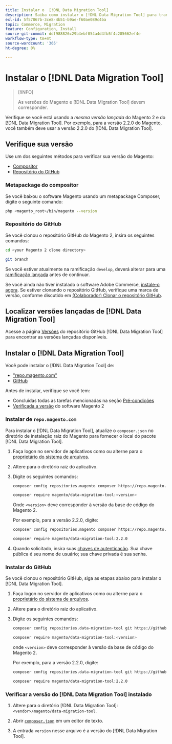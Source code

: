 ```yaml
---
title: Instalar o  [!DNL Data Migration Tool]
description: Saiba como instalar o [!DNL Data Migration Tool] para transferir dados entre o Magento 1 e o Magento 2.
exl-id: 5f57067b-3ce8-4b51-b9ae-f60ae089c4ba
topic: Commerce, Migration
feature: Configuration, Install
source-git-commit: ddf988826c29b4ebf054a4d4fb5f4c285662ef4e
workflow-type: tm+mt
source-wordcount: '365'
ht-degree: 0%

---
```


# Instalar o [!DNL Data Migration Tool]

>[!INFO]
>
>As versões do Magento e [!DNL Data Migration Tool] devem corresponder.


Verifique se você está usando a *mesma versão lançada* do Magento 2 e do [!DNL Data Migration Tool]. Por exemplo, para a versão 2.2.0 do Magento, você também deve usar a versão 2.2.0 do [!DNL Data Migration Tool].

## Verifique sua versão

Use um dos seguintes métodos para verificar sua versão do Magento:

- [Compositor](#composer-metapackage)
- [Repositório do GitHub](#github-repository)

### Metapackage do compositor

Se você baixou o software Magento usando um metapackage Composer, digite o seguinte comando:

```bash
php <magento_root>/bin/magento --version
```

### Repositório do GitHub

Se você clonou o repositório GitHub do Magento 2, insira os seguintes comandos:

```bash
cd <your Magento 2 clone directory>
```

```bash
git branch
```

Se você estiver atualmente na ramificação `develop`, deverá alterar para uma [ramificação lançada](https://developer.adobe.com/commerce/contributor/guides/install/change-version/) antes de continuar.

Se você ainda não tiver instalado o software Adobe Commerce, [instale-o agora](../../installation/prerequisites/commerce.md).
Se estiver clonando o repositório GitHub, verifique uma marca de versão, conforme discutido em [(Colaborador) Clonar o repositório GitHub](https://developer.adobe.com/commerce/contributor/guides/install/clone-repository/).

## Localizar versões lançadas de [!DNL Data Migration Tool]

Acesse a página [Versões](https://github.com/magento/data-migration-tool/releases) do repositório GitHub [!DNL Data Migration Tool] para encontrar as versões lançadas disponíveis.

## Instalar o [!DNL Data Migration Tool]

Você pode instalar o [!DNL Data Migration Tool] de:

- [&quot;repo.magento.com&quot;](#install-from-repomagentocom)
- [GitHub](#install-from-github)

Antes de instalar, verifique se você tem:

- Concluídas todas as tarefas mencionadas na seção [Pré-condições](prerequisites.md)
- [Verificada a versão](install.md#check-your-version) do software Magento 2

### Instalar de `repo.magento.com`

Para instalar o [!DNL Data Migration Tool], atualize o `composer.json` no diretório de instalação raiz do Magento para fornecer o local do pacote [!DNL Data Migration Tool].

1. Faça logon no servidor de aplicativos como ou alterne para o [proprietário do sistema de arquivos](../../installation/prerequisites/file-system/overview.md).
1. Altere para o diretório raiz do aplicativo.
1. Digite os seguintes comandos:

   ```bash
   composer config repositories.magento composer https://repo.magento.com
   ```

   ```bash
   composer require magento/data-migration-tool:<version>
   ```

   Onde `<version>` deve corresponder à versão da base de código do Magento 2.

   Por exemplo, para a versão 2.2.0, digite:

   ```bash
   composer config repositories.magento composer https://repo.magento.com
   ```

   ```bash
   composer require magento/data-migration-tool:2.2.0
   ```

1. Quando solicitado, insira suas [chaves de autenticação](../../installation/prerequisites/authentication-keys.md). Sua chave pública é seu nome de usuário; sua chave privada é sua senha.

### Instalar do GitHub

Se você clonou o repositório GitHub, siga as etapas abaixo para instalar o [!DNL Data Migration Tool].

1. Faça logon no servidor de aplicativos como ou alterne para o [proprietário do sistema de arquivos](../../installation/prerequisites/file-system/overview.md).
1. Altere para o diretório raiz do aplicativo.
1. Digite os seguintes comandos:

   ```bash
   composer config repositories.data-migration-tool git https://github.com/magento/data-migration-tool
   ```

   ```bash
   composer require magento/data-migration-tool:<version>
   ```

   onde `<version>` deve corresponder à versão da base de código do Magento 2.

   Por exemplo, para a versão 2.2.0, digite:

   ```bash
   composer config repositories.data-migration-tool git https://github.com/magento/data-migration-tool
   ```

   ```bash
   composer require magento/data-migration-tool:2.2.0
   ```

### Verificar a versão do [!DNL Data Migration Tool] instalado

1. Altere para o diretório [!DNL Data Migration Tool]: `<vendor>/magento/data-migration-tool`.

1. Abrir [`composer.json`](https://github.com/magento/data-migration-tool/blob/2.4/composer.json) em um editor de texto.

1. A entrada `version` nesse arquivo é a versão do [!DNL Data Migration Tool].

